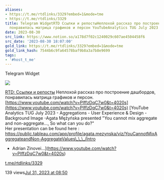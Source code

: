 ```yaml
---
aliases:
- https://t.me/rtdlinks/3329?embed=1&mode=tme
- https://t.me/rtdlinks/3329
title: Telegram WidgetRTD Ссылки и репостыНеплохой рассказ про построение дашбордов
  понравилась матрица графиков и персон YouTubeAnalytics TUG July 2023  Agg
date: 2023-08-30
src_link: https://www.notion.so/a178d7f02c1240029c607ae4504458f6
src_date: '2023-08-30 18:07:00'
gold_link: https://t.me/rtdlinks/3329?embed=1&mode=tme
gold_link_hash: 7544b6c9fa64578baf9b8a3a7b8e9699
tags:
- '#host_t_me'
---
```






Telegram Widget




















[*![](https://cdn4.cdn-telegram.org/file/G2_fMQitZa6NlXppvnx07ptqMbKheG6mEHOKOWMb-e2GKGI6m4sVzdJWLZKabkz-3CTa8_SbxqQkI5N80Dk35YR74gESCSO4v_t-RQMSRNdBGEpHg9-fQzdaCxUo0IVX2xv3D24F8kYRK4YUVDyt402ICt9MyowC-VR4Tp8tLfVoqsHnSlv07Dv3cKw9_eznuxX_Kzmg2P8tzsnpjIQFBPVpIg8NLkiONPtAq4xjcu9LBce0ipLZ3B_depv7jOospban9A_LO4XtDxOwR8sH-MHTCpCdYx2-CHusSpJSqFNaE644K33uErsOtN4lFUhIAAP96I_O6Asvt3jzajYoww.jpg)*](https://t.me/rtdlinks)



[RTD: Ссылки и репосты](https://t.me/rtdlinks)
Неплохой рассказ про построение дашбордов, понравилась матрица графиков и персон.  
[https://www.youtube.com/watch?v=PIffzDqC7w0&t=4020s](https://www.youtube.com/watch?v=PIffzDqC7w0&t=4020s)
[YouTube
Analytics TUG July 2023 - Aggregations - User Experience & Design - Background Image
-Agata Mężyńska presented "You cannot mix aggregate and non-aggregate..., So what can you do?"  
Her presentation can be found here : https://public.tableau.com/app/profile/agata.mezynska/viz/YouCannotMixAggregateandNon-AggregateValues\_\_\_/Intro  
  
  
- Adrian Zinovei…](https://www.youtube.com/watch?v=PIffzDqC7w0&t=4020s)

[t.me/rtdlinks/3329](https://t.me/rtdlinks/3329)

139 views[Jul 31, 2023 at 08:50](https://t.me/rtdlinks/3329)